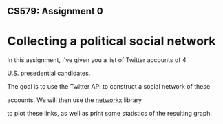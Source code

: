 ## CS579: Assignment 0<br />

# Collecting a political social network<br />



In this assignment, I've given you a list of Twitter accounts of 4

U.S. presedential candidates.<br />



The goal is to use the Twitter API to construct a social network of these<br />

accounts. We will then use the [networkx](http://networkx.github.io/) library<br />

to plot these links, as well as print some statistics of the resulting graph.
